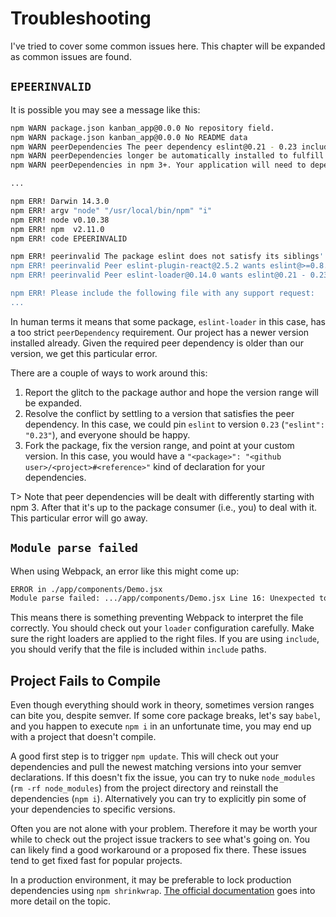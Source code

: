 # Troubleshooting

I've tried to cover some common issues here. This chapter will be expanded as common issues are found.

## `EPEERINVALID`

It is possible you may see a message like this:

```bash
npm WARN package.json kanban_app@0.0.0 No repository field.
npm WARN package.json kanban_app@0.0.0 No README data
npm WARN peerDependencies The peer dependency eslint@0.21 - 0.23 included from eslint-loader will no
npm WARN peerDependencies longer be automatically installed to fulfill the peerDependency
npm WARN peerDependencies in npm 3+. Your application will need to depend on it explicitly.

...

npm ERR! Darwin 14.3.0
npm ERR! argv "node" "/usr/local/bin/npm" "i"
npm ERR! node v0.10.38
npm ERR! npm  v2.11.0
npm ERR! code EPEERINVALID

npm ERR! peerinvalid The package eslint does not satisfy its siblings' peerDependencies requirements!
npm ERR! peerinvalid Peer eslint-plugin-react@2.5.2 wants eslint@>=0.8.0
npm ERR! peerinvalid Peer eslint-loader@0.14.0 wants eslint@0.21 - 0.23

npm ERR! Please include the following file with any support request:
...
```

In human terms it means that some package, `eslint-loader` in this case, has a too strict `peerDependency` requirement. Our project has a newer version installed already. Given the required peer dependency is older than our version, we get this particular error.

There are a couple of ways to work around this:

1. Report the glitch to the package author and hope the version range will be expanded.
2. Resolve the conflict by settling to a version that satisfies the peer dependency. In this case, we could pin `eslint` to version `0.23` (`"eslint": "0.23"`), and everyone should be happy.
3. Fork the package, fix the version range, and point at your custom version. In this case, you would have a `"<package>": "<github user>/<project>#<reference>"` kind of declaration for your dependencies.

T> Note that peer dependencies will be dealt with differently starting with npm 3. After that it's up to the package consumer (i.e., you) to deal with it. This particular error will go away.

## `Module parse failed`

When using Webpack, an error like this might come up:

```bash
ERROR in ./app/components/Demo.jsx
Module parse failed: .../app/components/Demo.jsx Line 16: Unexpected token <
```

This means there is something preventing Webpack to interpret the file correctly. You should check out your `loader` configuration carefully. Make sure the right loaders are applied to the right files. If you are using `include`, you should verify that the file is included within `include` paths.

## Project Fails to Compile

Even though everything should work in theory, sometimes version ranges can bite you, despite semver. If some core package breaks, let's say `babel`, and you happen to execute `npm i` in an unfortunate time, you may end up with a project that doesn't compile.

A good first step is to trigger `npm update`. This will check out your dependencies and pull the newest matching versions into your semver declarations. If this doesn't fix the issue, you can try to nuke `node_modules` (`rm -rf node_modules`) from the project directory and reinstall the dependencies (`npm i`). Alternatively you can try to explicitly pin some of your dependencies to specific versions.

Often you are not alone with your problem. Therefore it may be worth your while to check out the project issue trackers to see what's going on. You can likely find a good workaround or a proposed fix there. These issues tend to get fixed fast for popular projects.

In a production environment, it may be preferable to lock production dependencies using `npm shrinkwrap`. [The official documentation](https://docs.npmjs.com/cli/shrinkwrap) goes into more detail on the topic.

